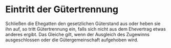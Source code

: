 # Eintritt der Gütertrennung

Schließen die Ehegatten den gesetzlichen Güterstand aus oder heben sie ihn auf, so tritt Gütertrennung ein, falls sich nicht aus dem Ehevertrag etwas anderes ergibt. Das Gleiche gilt, wenn der Ausgleich des Zugewinns ausgeschlossen oder die Gütergemeinschaft aufgehoben wird.
